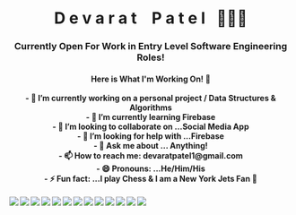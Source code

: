  <h1 align="center">
 D e v a r a t &nbsp&nbsp      P a t e l &nbsp 🙋🏽‍♂️
</h1>
<h3 align="center"> Currently Open For Work in Entry Level Software Engineering Roles!  </h3>

<h4>
 <div align="center">Here is What I'm Working On! 👋 </div>
 </br>
 <div align="center"> - 🔭 I’m currently working on a personal project / Data Structures & Algorithms </div>
 <div align="center"> - 🌱 I’m currently learning Firebase </div>
 <div align="center"> - 👯 I’m looking to collaborate on ...Social Media App </div>
 <div align="center"> - 🤔 I’m looking for help with ...Firebase </div>
 <div align="center"> - 💬 Ask me about ... Anything! </div>
 <div align="center"> - 📫 How to reach me: devaratpatel1@gmail.com </div>
 <div align="center"> - 😄 Pronouns: ...He/Him/His </div>
 <div align="center"> - ⚡ Fun fact: ...I play Chess & I am a New York Jets Fan 🏈 </div>
</h4>
 <img align="left" img src="https://img.icons8.com/color/48/000000/javascript--v1.png"/>
 <img align="left" img src="https://img.icons8.com/color/48/000000/html-5--v1..png"/>
 <img align="left" img src="https://img.icons8.com/color/48/000000/css3.png"/>
 <img align="left" img src="https://img.icons8.com/color/48/000000/react-native.png"/>
 <img align="left" img src="https://img.icons8.com/color/48/000000/redux.png"/>
 <img align="left" img src="https://img.icons8.com/color/48/000000/nodejs.png"/>
  <img align="left" img src="https://img.icons8.com/color/48/000000/express.png"/>
 <img align="left" img src="https://img.icons8.com/color/48/000000/google-firebase-console.png"/>
 <img align="left" img src="https://img.icons8.com/color/48/000000/git.png"/>
 <img align="left" img src="https://img.icons8.com/color-glass/48/000000/github.png"/>
 <img align="left" img src="https://img.icons8.com/color/48/000000/heroku.png"/>
 <img align="left" img src="https://img.icons8.com/color/48/000000/postgreesql.png"/>
 <img align="left" img src="https://img.icons8.com/color/48/000000/webpack.png"/>
